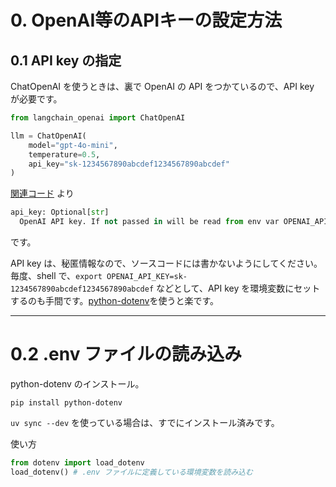 # 0. OpenAI等のAPIキーの設定方法
## 0.1 API key の指定

ChatOpenAI を使うときは、裏で OpenAI の API をつかているので、API key が必要です。

```python
from langchain_openai import ChatOpenAI

llm = ChatOpenAI(
    model="gpt-4o-mini",
    temperature=0.5,
    api_key="sk-1234567890abcdef1234567890abcdef"
)
```

[関連コード](https://github.com/langchain-ai/langchain/blob/a83357dc5ab5fcbed8c2dd7606e9ce763e48d194/libs/partners/openai/langchain_openai/chat_models/base.py#L399) より

```python
api_key: Optional[str]
  OpenAI API key. If not passed in will be read from env var OPENAI_API_KEY.
```

です。

API key は、秘匿情報なので、ソースコードには書かないようにしてください。
毎度、shell で、`export OPENAI_API_KEY=sk-1234567890abcdef1234567890abcdef` などとして、API key を環境変数にセットするのも手間です。[python-dotenv](https://pypi.org/project/python-dotenv/)を使うと楽です。

---

# 0.2 .env ファイルの読み込み

python-dotenv のインストール。
```shell
pip install python-dotenv
```
`uv sync --dev` を使っている場合は、すでにインストール済みです。

使い方

```python
from dotenv import load_dotenv
load_dotenv() # .env ファイルに定義している環境変数を読み込む
```
